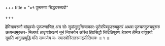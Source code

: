 +++
title = "०१ पुरूरुणा चिद्ध्यस्त्यवो"

+++

हेमित्रावरुणौ वांयुवयोः पुरूरुणाचित् अत्र सोः सुपांसुलुगित्याकारः पुरोरपिबहुउरुबहुतरं अथवा पुरुचतदुरुचपुरूरु अत्यन्तमुरुतर- मित्यर्थः तादृगवोरक्षणं नूनं निश्चयेन अस्ति हिप्रसिद्धौ चिदितिपूरणः हेवरुण हेमित्र वांयुवयोः सुमतिं अनुग्रहबुद्धिं वंसि सम्भजेय य- स्मादवोस्तितस्माद्वंसीतिभावः ॥ १ ॥